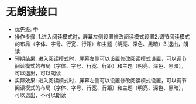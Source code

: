 # 无朗读接口

- 优先级: 中
- 操作步骤: 1.进入阅读模式时，屏幕左侧设置修改阅读模式设置2.调节阅读模式的布局（字体、字号、行宽、行距）和主题（明亮、深色、黑暗）3.退出，朗读
- 预期结果: 进入阅读模式时，屏幕左侧可以设置修改阅读模式设置，可以调节阅读模式的布局（字体、字号、行宽、行距）和主题（明亮、深色、黑暗），可以退出，可以朗读
- 实际效果: 进入阅读模式时，屏幕左侧可以设置修改阅读模式设置，可以调节阅读模式的布局（字体、字号、行宽、行距）和主题（明亮、深色、黑暗），可以退出，不可以朗读
